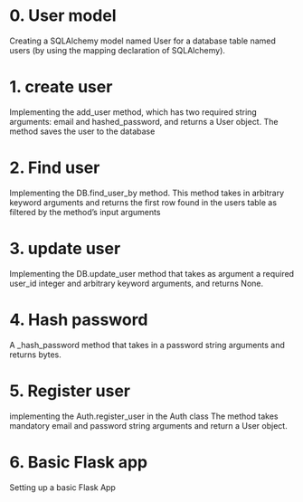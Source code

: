 # 0. User model
Creating a SQLAlchemy model named User for a database table named users (by using the mapping declaration of SQLAlchemy).

# 1. create user
Implementing the add_user method, which has two required string arguments: email and hashed_password, and returns a User object.
The method saves the user to the database

# 2. Find user
Implementing the DB.find_user_by method. This method takes in arbitrary keyword arguments and returns the first row found in
the users table as filtered by the method’s input arguments

# 3. update user
Implementing the DB.update_user method that takes as argument a required user_id integer and arbitrary keyword arguments, and returns None.

# 4. Hash password
A _hash_password method that takes in a password string arguments and returns bytes.

# 5. Register user
implementing the Auth.register_user in the Auth class
The method takes mandatory email and password string arguments and return a User object.

# 6. Basic Flask app
Setting up a basic Flask App

